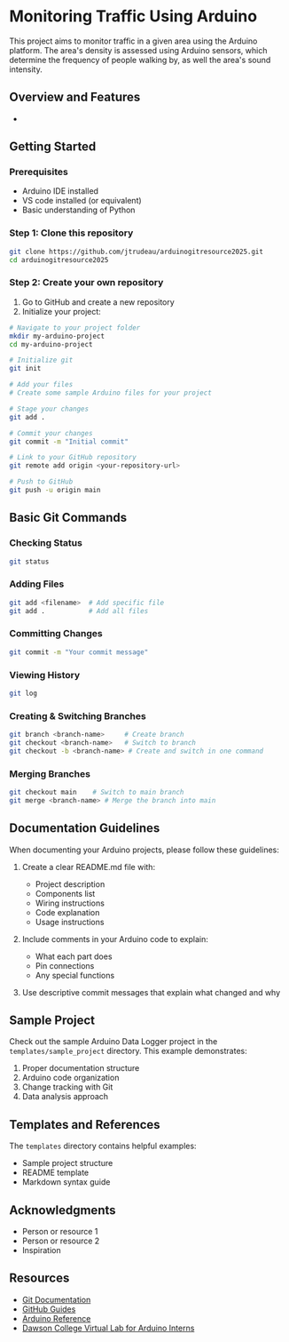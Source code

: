 # Monitoring Traffic Using Arduino

This project aims to monitor traffic in a given area using the Arduino platform. The area's density is assessed using Arduino sensors, which determine the frequency of people walking by, as well the area's sound intensity.

## Overview and Features
- 

## Getting Started

### Prerequisites
- Arduino IDE installed
- VS code installed (or equivalent)
- Basic understanding of Python

### Step 1: Clone this repository
```bash
git clone https://github.com/jtrudeau/arduinogitresource2025.git
cd arduinogitresource2025
```

### Step 2: Create your own repository
1. Go to GitHub and create a new repository
2. Initialize your project:
```bash
# Navigate to your project folder
mkdir my-arduino-project
cd my-arduino-project

# Initialize git
git init

# Add your files
# Create some sample Arduino files for your project

# Stage your changes
git add .

# Commit your changes
git commit -m "Initial commit"

# Link to your GitHub repository
git remote add origin <your-repository-url>

# Push to GitHub
git push -u origin main
```

## Basic Git Commands

### Checking Status
```bash
git status
```

### Adding Files
```bash
git add <filename>  # Add specific file
git add .           # Add all files
```

### Committing Changes
```bash
git commit -m "Your commit message"
```

### Viewing History
```bash
git log
```

### Creating & Switching Branches
```bash
git branch <branch-name>     # Create branch
git checkout <branch-name>   # Switch to branch
git checkout -b <branch-name> # Create and switch in one command
```

### Merging Branches
```bash
git checkout main    # Switch to main branch
git merge <branch-name> # Merge the branch into main
```

## Documentation Guidelines

When documenting your Arduino projects, please follow these guidelines:

1. Create a clear README.md file with:
   - Project description
   - Components list
   - Wiring instructions
   - Code explanation
   - Usage instructions

2. Include comments in your Arduino code to explain:
   - What each part does
   - Pin connections
   - Any special functions

3. Use descriptive commit messages that explain what changed and why

## Sample Project

Check out the sample Arduino Data Logger project in the `templates/sample_project` directory. This example demonstrates:

1. Proper documentation structure
2. Arduino code organization
3. Change tracking with Git
4. Data analysis approach

## Templates and References

The `templates` directory contains helpful examples:
- Sample project structure
- README template
- Markdown syntax guide

## Acknowledgments

- Person or resource 1
- Person or resource 2
- Inspiration 

## Resources

- [Git Documentation](https://git-scm.com/doc)
- [GitHub Guides](https://guides.github.com/)
- [Arduino Reference](https://www.arduino.cc/reference/en/)
- [Dawson College Virtual Lab for Arduino Interns](https://englab.dawsoncollege.qc.ca/interns/Intro.html) 